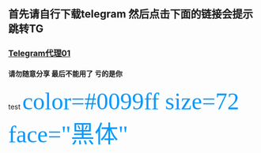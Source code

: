 ## 首先请自行下载telegram 然后点击下面的链接会提示跳转TG
### [Telegram代理01](tg://proxy?server=35.221.91.220&port=993&secret=4b6e764bc22de72d6f64fb5f8c44bdc7)
#### 请勿随意分享 最后不能用了 亏的是你

test
<font color=#0099ff size=7 face="黑体">color=#0099ff size=72 face="黑体"</font>
